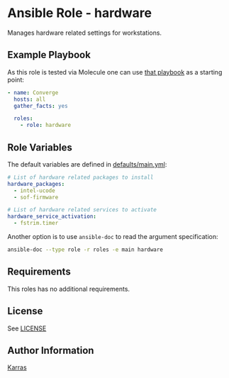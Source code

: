 # Ansible Role - hardware

Manages hardware related settings for workstations.

## Example Playbook

As this role is tested via Molecule one can use [that
playbook](./molecule/default/converge.yml) as a starting point:

```yaml
- name: Converge
  hosts: all
  gather_facts: yes

  roles:
    - role: hardware
```

## Role Variables

The default variables are defined in [defaults/main.yml](./defaults/main.yml):

```yaml
# List of hardware related packages to install
hardware_packages:
  - intel-ucode
  - sof-firmware

# List of hardware related services to activate
hardware_service_activation:
  - fstrim.timer
```

Another option is to use `ansible-doc` to read the argument specification:

```sh
ansible-doc --type role -r roles -e main hardware
```

## Requirements

This roles has no additional requirements.

## License

See [LICENSE](./LICENSE)

## Author Information

[Karras](https://github.com/karras)
